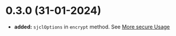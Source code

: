 # 0.3.0 (31-01-2024)
- **added:** `sjclOptions` in `encrypt` method. See [More secure Usage](https://www.npmjs.com/package/jssign#more-secure-usage)